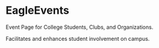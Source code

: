 # EagleEvents
Event Page for College Students, Clubs, and Organizations.

Facilitates and enhances student involvement on campus.
